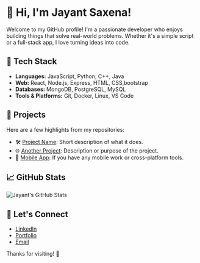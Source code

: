 # 👋 Hi, I'm Jayant Saxena!

Welcome to my GitHub profile! I'm a passionate developer who enjoys building things that solve real-world problems. Whether it's a simple script or a full-stack app, I love turning ideas into code.

## 🔧 Tech Stack
- **Languages:** JavaScript, Python, C++, Java
- **Web:** React, Node.js, Express, HTML, CSS,bootstrap
- **Databases:** MongoDB, PostgreSQL, MySQL
- **Tools & Platforms:** Git, Docker, Linux, VS Code

## 📌 Projects
Here are a few highlights from my repositories:
- 🛠️ [Project Name](link): Short description of what it does.
- 🌐 [Another Project](link): Description or purpose of the project.
- 📱 [Mobile App](link): If you have any mobile work or cross-platform tools.

## 📈 GitHub Stats
![Jayant's GitHub Stats](https://github-readme-stats.vercel.app/api?username=your-username&show_icons=true&theme=radical)

## 💬 Let's Connect
- [LinkedIn](https://www.linkedin.com/in/yourprofile)
- [Portfolio](https://yourportfolio.com)
- [Email](mailto:your.email@example.com)

Thanks for visiting! 🙌

